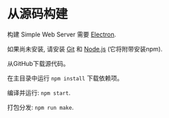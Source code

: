 # 从源码构建

构建 Simple Web Server 需要 [Electron](https://www.electronjs.org/zh/).

如果尚未安装, 请安装 [Git](https://git-scm.com/downloads) 和 [Node.js](https://nodejs.org/en/download/) (它将附带安装npm).

从GitHub下载源代码。

在主目录中运行 `npm install` 下载依赖项。

编译并运行: `npm start`.

打包分发: `npm run make`.